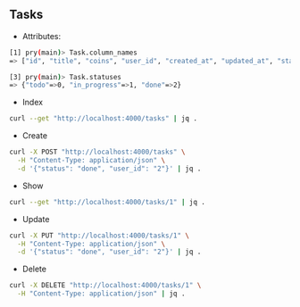 ## Tasks

* Attributes: 

```bash
[1] pry(main)> Task.column_names
=> ["id", "title", "coins", "user_id", "created_at", "updated_at", "status"]

[3] pry(main)> Task.statuses
=> {"todo"=>0, "in_progress"=>1, "done"=>2}
```

* Index

```bash
curl --get "http://localhost:4000/tasks" | jq .
```

* Create

```bash
curl -X POST "http://localhost:4000/tasks" \
  -H "Content-Type: application/json" \
  -d '{"status": "done", "user_id": "2"}' | jq .
```

* Show

```bash
curl --get "http://localhost:4000/tasks/1" | jq .
```

* Update

```bash
curl -X PUT "http://localhost:4000/tasks/1" \
  -H "Content-Type: application/json" \
  -d '{"status": "done", "user_id": "2"}' | jq .
```
* Delete

```bash
curl -X DELETE "http://localhost:4000/tasks/1" \
  -H "Content-Type: application/json" | jq .
```

